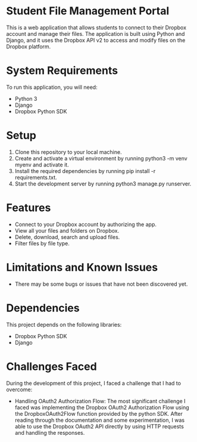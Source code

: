 # Student File Management Portal
This is a web application that allows students to connect to their Dropbox account and manage their files. The application is built using Python and Django, and it uses the Dropbox API v2 to access and modify files on the Dropbox platform.

# System Requirements
To run this application, you will need:
 - Python 3
 - Django
 - Dropbox Python SDK

# Setup
1. Clone this repository to your local machine.
2. Create and activate a virtual environment by running python3 -m venv myenv    and activate it.
3. Install the required dependencies by running pip install -r       requirements.txt.
4. Start the development server by running python3 manage.py runserver.

# Features
 - Connect to your Dropbox account by authorizing the app.
 - View all your files and folders on Dropbox.
 - Delete, download, search and upload files.
 - Filter files by file type.
 
 
# Limitations and Known Issues

 - There may be some bugs or issues that have not been discovered yet.

# Dependencies
This project depends on the following libraries:
 - Dropbox Python SDK
 - Django

# Challenges Faced
During the development of this project, I faced a challenge that I had to overcome:

 - Handling OAuth2 Authorization Flow: The most significant challenge I faced was implementing the Dropbox OAuth2 Authorization Flow using the DropboxOAuth2Flow function provided by the python SDK. After reading through the documentation and some experimentation, I was able to use the Dropbox OAuth2 API directly by using HTTP requests and handling the responses.
